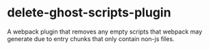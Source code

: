 # delete-ghost-scripts-plugin
A webpack plugin that removes any empty scripts that webpack may generate due to entry chunks  that only contain non-js files.
